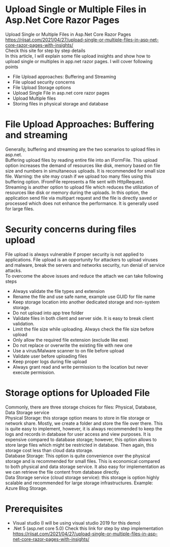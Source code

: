 # Upload Single or Multiple Files in Asp.Net Core Razor Pages
 Upload Single or Multiple Files in Asp.Net Core Razor Pages
 https://rijsat.com/2021/04/27/upload-single-or-multiple-files-in-asp-net-core-razor-pages-with-insights/
<br> Check this site for step by step details <br>
 In this article, I will explain some file upload insights and show how to upload single or multiples in app.net razor pages. I will cover following points
-	File Upload approaches: Buffering and Streaming
-	File upload security concerns
-	File Upload Storage options
-	Upload Single File in asp.net core razor pages  
-	Upload Multiple files 
-	Storing files in physical storage and database 
# File Upload Approaches: Buffering and streaming
Generally, buffering and streaming are the two scenarios to upload files in asp.net.  <br>
Buffering upload files by reading entire file into an IFormFile. This upload option increases the demand of resources like disk, memory based on file size and numbers in simultaneous uploads. It is recommended for small size file. Warning: the site may crash if we upload too many files using this buffering option.
IFromFile represents a file sent with HttpRequest.<br>
Streaming is another option to upload file which reduces the utilization of resources like disk or memory during the uploads. In this option, the application send file via multipart request and the file is directly saved or processed which does not enhance the performance. It is generally used for large files.
# Security concerns during files upload
File upload is always vulnerable if proper security is not applied to applications. File upload is an opportunity for attackers to upload viruses and malware, break the servers and networks security, run denial of service attacks. <br>
To overcome the above issues and reduce the attach we can take following steps
-	Always validate the file types and extension
-	Rename the file and use safe name, example use GUID for file name
-	Keep storage location into another dedicated storage and non-system storage.
-	Do not upload into app tree folder
-	Validate files in both client and server side. It is easy to break client validation.
-	Limit the file size while uploading. Always check the file size before upload
-	Only allow the required file extension (exclude like exe)
-	Do not replace or overwrite the existing file with new one
-	Use a virus/Malware scanner to on file before upload
-	Validate user before uploading files
-	Keep proper logs during file upload
-	Always grant read and write permission to the location but never execute permission.
# Storage options for Uploaded File
Commonly, there are three storage choices for files: Physical, Database, Data Storage service<br>
Physical Storage: this storage option means to store in file storage or network share. Mostly, we create a folder and store the file over there. This is quite easy to implement, however, it is always recommended to keep the logs and records in database for user access and view purposes. It is expensive compared to database storage; however, this option allows to store large files which might be restricted in database. Then again, this storage cost less than cloud data storage.<br>
Database Storage: This option is quite convenience over the physical storage and is recommended for small files. This is economical compared to both physical and data storage service. It also easy for implementation as we can retrieve the file content from database directly.<br>
Data Storage service (cloud storage service): this storage is option highly scalable and recommended for large storage infrastructures. Example: Azure Blog Storage.<br>
# Prerequisites
-	Visual studio (I will be using visual studio 2019 for this demo)
-	.Net 5 (asp.net core 5.0)
Check this link for step by step implementation
 https://rijsat.com/2021/04/27/upload-single-or-multiple-files-in-asp-net-core-razor-pages-with-insights/

